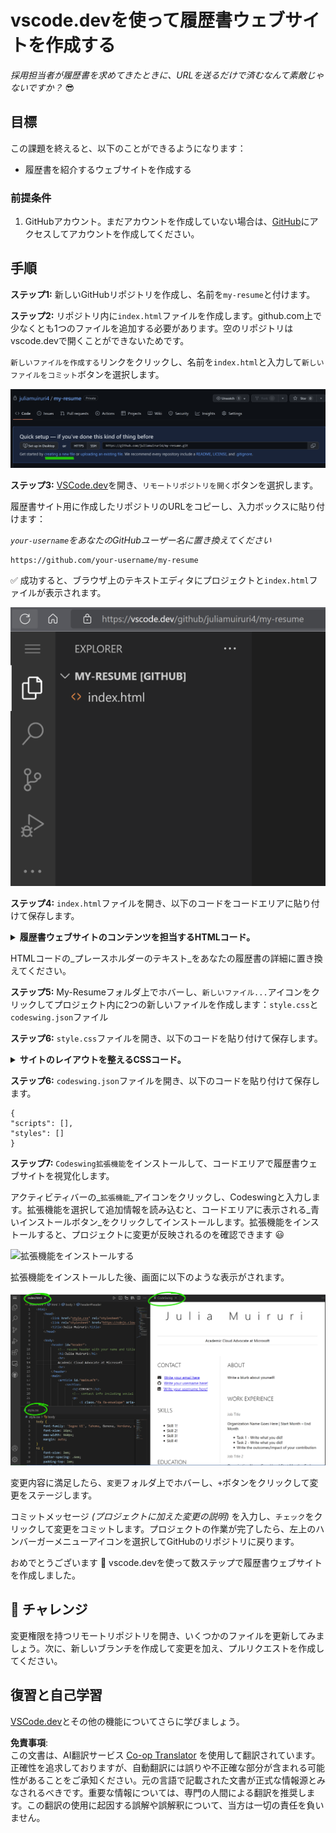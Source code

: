 <!--
CO_OP_TRANSLATOR_METADATA:
{
  "original_hash": "2fcb983b8dbadadb1bc2e97f8c12dac5",
  "translation_date": "2025-08-23T23:36:14+00:00",
  "source_file": "8-code-editor/1-using-a-code-editor/assignment.md",
  "language_code": "ja"
}
-->
# vscode.devを使って履歴書ウェブサイトを作成する

_採用担当者が履歴書を求めてきたときに、URLを送るだけで済むなんて素敵じゃないですか？_ 😎

<!----
TODO: オプションの画像を追加
![コードエディタを使用する](../../../../sketchnotes/webdev101-vscode-dev.png)
> スケッチノート by [Author name](https://example.com)
---->

<!---
## 講義前のクイズ
[講義前のクイズ](https://ashy-river-0debb7803.1.azurestaticapps.net/quiz/3)
---->

## 目標

この課題を終えると、以下のことができるようになります：

- 履歴書を紹介するウェブサイトを作成する

### 前提条件

1. GitHubアカウント。まだアカウントを作成していない場合は、[GitHub](https://github.com/)にアクセスしてアカウントを作成してください。

## 手順

**ステップ1:** 新しいGitHubリポジトリを作成し、名前を`my-resume`と付けます。

**ステップ2:** リポジトリ内に`index.html`ファイルを作成します。github.com上で少なくとも1つのファイルを追加する必要があります。空のリポジトリはvscode.devで開くことができないためです。

`新しいファイルを作成する`リンクをクリックし、名前を`index.html`と入力して`新しいファイルをコミット`ボタンを選択します。

![github.comで新しいファイルを作成する](../../../../8-code-editor/images/new-file-github.com.png)

**ステップ3:** [VSCode.dev](https://vscode.dev)を開き、`リモートリポジトリを開く`ボタンを選択します。

履歴書サイト用に作成したリポジトリのURLをコピーし、入力ボックスに貼り付けます：

_`your-username`をあなたのGitHubユーザー名に置き換えてください_

```
https://github.com/your-username/my-resume
```

✅ 成功すると、ブラウザ上のテキストエディタにプロジェクトと`index.html`ファイルが表示されます。

![新しいファイルを作成する](../../../../8-code-editor/images/project-on-vscode.dev.png)

**ステップ4:** `index.html`ファイルを開き、以下のコードをコードエリアに貼り付けて保存します。

<details>
    <summary><b>履歴書ウェブサイトのコンテンツを担当するHTMLコード。</b></summary>
    
        <html>

            <head>
                <link href="style.css" rel="stylesheet">
                <link rel="stylesheet" href="https://cdnjs.cloudflare.com/ajax/libs/font-awesome/5.15.4/css/all.min.css">
                <title>あなたの名前をここに記入！</title>
            </head>
            <body>
                <header id="header">
                    <!-- 履歴書のヘッダー：名前と役職 -->
                    <h1>あなたの名前をここに記入！</h1>
                    <hr>
                    あなたの役職！
                    <hr>
                </header>
                <main>
                    <article id="mainLeft">
                        <section>
                            <h2>連絡先</h2>
                            <!-- 連絡先情報（ソーシャルメディア含む） -->
                            <p>
                                <i class="fa fa-envelope" aria-hidden="true"></i>
                                <a href="mailto:username@domain.top-level domain">メールアドレスをここに記入</a>
                            </p>
                            <p>
                                <i class="fab fa-github" aria-hidden="true"></i>
                                <a href="github.com/yourGitHubUsername">GitHubユーザー名をここに記入！</a>
                            </p>
                            <p>
                                <i class="fab fa-linkedin" aria-hidden="true"></i>
                                <a href="linkedin.com/yourLinkedInUsername">LinkedInユーザー名をここに記入！</a>
                            </p>
                        </section>
                        <section>
                            <h2>スキル</h2>
                            <!-- あなたのスキル -->
                            <ul>
                                <li>スキル1！</li>
                                <li>スキル2！</li>
                                <li>スキル3！</li>
                                <li>スキル4！</li>
                            </ul>
                        </section>
                        <section>
                            <h2>学歴</h2>
                            <!-- あなたの学歴 -->
                            <h3>コース名をここに記入！</h3>
                            <p>
                                学校名をここに記入！
                            </p>
                            <p>
                                開始日 - 終了日
                            </p>
                        </section>            
                    </article>
                    <article id="mainRight">
                        <section>
                            <h2>自己紹介</h2>
                            <!-- あなたについて -->
                            <p>自己紹介文をここに記入！</p>
                        </section>
                        <section>
                            <h2>職務経験</h2>
                            <!-- あなたの職務経験 -->
                            <h3>職務名</h3>
                            <p>
                                組織名をここに記入 | 開始月 – 終了月
                            </p>
                            <ul>
                                    <li>タスク1 - 実施内容を記入！</li>
                                    <li>タスク2 - 実施内容を記入！</li>
                                    <li>貢献の成果や影響を記入</li>
                                    
                            </ul>
                            <h3>職務名2</h3>
                            <p>
                                組織名をここに記入 | 開始月 – 終了月
                            </p>
                            <ul>
                                    <li>タスク1 - 実施内容を記入！</li>
                                    <li>タスク2 - 実施内容を記入！</li>
                                    <li>貢献の成果や影響を記入</li>
                                    
                            </ul>
                        </section>
                    </article>
                </main>
            </body>
        </html>
</details>

HTMLコードの_プレースホルダーのテキスト_をあなたの履歴書の詳細に置き換えてください。

**ステップ5:** My-Resumeフォルダ上でホバーし、`新しいファイル...`アイコンをクリックしてプロジェクト内に2つの新しいファイルを作成します：`style.css`と`codeswing.json`ファイル

**ステップ6:** `style.css`ファイルを開き、以下のコードを貼り付けて保存します。

<details>
        <summary><b>サイトのレイアウトを整えるCSSコード。</b></summary>
            
            body {
                font-family: 'Segoe UI', Tahoma, Geneva, Verdana, sans-serif;
                font-size: 16px;
                max-width: 960px;
                margin: auto;
            }
            h1 {
                font-size: 3em;
                letter-spacing: .6em;
                padding-top: 1em;
                padding-bottom: 1em;
            }

            h2 {
                font-size: 1.5em;
                padding-bottom: 1em;
            }

            h3 {
                font-size: 1em;
                padding-bottom: 1em;
            }
            main { 
                display: grid;
                grid-template-columns: 40% 60%;
                margin-top: 3em;
            }
            header {
                text-align: center;
                margin: auto 2em;
            }

            section {
                margin: auto 1em 4em 2em;
            }

            i {
                margin-right: .5em;
            }

            p {
                margin: .2em auto
            }

            hr {
                border: none;
                background-color: lightgray;
                height: 1px;
            }

            h1, h2, h3 {
                font-weight: 100;
                margin-bottom: 0;
            }
            #mainLeft {
                border-right: 1px solid lightgray;
            }
            
</details>

**ステップ6:** `codeswing.json`ファイルを開き、以下のコードを貼り付けて保存します。

    {
    "scripts": [],
    "styles": []
    }

**ステップ7:** `Codeswing拡張機能`をインストールして、コードエリアで履歴書ウェブサイトを視覚化します。

アクティビティバーの_`拡張機能`_アイコンをクリックし、Codeswingと入力します。拡張機能を選択して追加情報を読み込むと、コードエリアに表示される_青いインストールボタン_をクリックしてインストールします。拡張機能をインストールすると、プロジェクトに変更が反映されるのを確認できます 😃

![拡張機能をインストールする](../../../../8-code-editor/images/install-extension.gif)

拡張機能をインストールした後、画面に以下のような表示がされます。

![Codeswing拡張機能の動作](../../../../8-code-editor/images/after-codeswing-extension-pb.png)

変更内容に満足したら、`変更`フォルダ上でホバーし、`+`ボタンをクリックして変更をステージします。

コミットメッセージ _(プロジェクトに加えた変更の説明)_ を入力し、`チェック`をクリックして変更をコミットします。プロジェクトの作業が完了したら、左上のハンバーガーメニューアイコンを選択してGitHubのリポジトリに戻ります。

おめでとうございます 🎉 vscode.devを使って数ステップで履歴書ウェブサイトを作成しました。

## 🚀 チャレンジ

変更権限を持つリモートリポジトリを開き、いくつかのファイルを更新してみましょう。次に、新しいブランチを作成して変更を加え、プルリクエストを作成してください。

<!----
## 講義後のクイズ
[講義後のクイズ](https://ashy-river-0debb7803.1.azurestaticapps.net/quiz/4)
---->

## 復習と自己学習

[VSCode.dev](https://code.visualstudio.com/docs/editor/vscode-web?WT.mc_id=academic-0000-alfredodeza)とその他の機能についてさらに学びましょう。

**免責事項**:  
この文書は、AI翻訳サービス [Co-op Translator](https://github.com/Azure/co-op-translator) を使用して翻訳されています。正確性を追求しておりますが、自動翻訳には誤りや不正確な部分が含まれる可能性があることをご承知ください。元の言語で記載された文書が正式な情報源とみなされるべきです。重要な情報については、専門の人間による翻訳を推奨します。この翻訳の使用に起因する誤解や誤解釈について、当方は一切の責任を負いません。